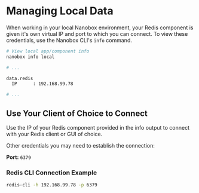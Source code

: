 # Managing Local Data
When working in your local Nanobox environment, your Redis component is given it's own virtual IP and port to which you can connect. To view these credentials, use the Nanobox CLI's `info` command.

```bash
# View local app/component info
nanobox info local

# ...

data.redis
  IP      : 192.168.99.78

# ...
```

## Use Your Client of Choice to Connect
Use the IP of your Redis component provided in the info output to connect with your Redis client or GUI of choice.

Other credentials you may need to establish the connection:

**Port:** `6379`

### Redis CLI Connection Example
```bash
redis-cli -h 192.168.99.78 -p 6379
```
